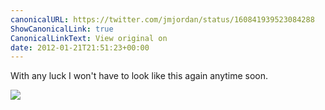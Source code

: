 ```yaml
---
canonicalURL: https://twitter.com/jmjordan/status/160841939523084288
ShowCanonicalLink: true
CanonicalLinkText: View original on
date: 2012-01-21T21:51:23+00:00
---
```

With any luck I won't have to look like this again anytime soon.

![](/images/160841939523084288-Ajts5E6CIAEXURg.jpg)
